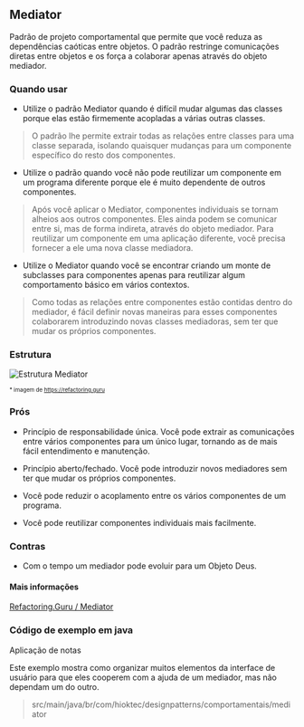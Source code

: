 ## Mediator

Padrão de projeto comportamental que permite que você reduza as dependências caóticas entre objetos. O padrão restringe comunicações diretas entre objetos e os força a colaborar apenas através do objeto mediador.

### Quando usar

- Utilize o padrão Mediator quando é difícil mudar algumas das classes porque elas estão firmemente acopladas a várias outras classes.

> O padrão lhe permite extrair todas as relações entre classes para uma classe separada, isolando quaisquer mudanças para um componente específico do resto dos componentes.

- Utilize o padrão quando você não pode reutilizar um componente em um programa diferente porque ele é muito dependente de outros componentes.

> Após você aplicar o Mediator, componentes individuais se tornam alheios aos outros componentes. Eles ainda podem se comunicar entre si, mas de forma indireta, através do objeto mediador. Para reutilizar um componente em uma aplicação diferente, você precisa fornecer a ele uma nova classe mediadora.

- Utilize o Mediator quando você se encontrar criando um monte de subclasses para componentes apenas para reutilizar algum comportamento básico em vários contextos.

> Como todas as relações entre componentes estão contidas dentro do mediador, é fácil definir novas maneiras para esses componentes colaborarem introduzindo novas classes mediadoras, sem ter que mudar os próprios componentes.

### Estrutura

![Estrutura Mediator](https://refactoring.guru/images/patterns/diagrams/mediator/structure.png)

<sub><sup>* imagem de https://refactoring.guru</sup></sub>

### Prós

- Princípio de responsabilidade única. Você pode extrair as comunicações entre vários componentes para um único lugar, tornando as de mais fácil entendimento e manutenção.

- Princípio aberto/fechado. Você pode introduzir novos mediadores sem ter que mudar os próprios componentes.

- Você pode reduzir o acoplamento entre os vários componentes de um programa.

- Você pode reutilizar componentes individuais mais facilmente.

### Contras

- Com o tempo um mediador pode evoluir para um Objeto Deus.

#### Mais informações

[Refactoring.Guru / Mediator](https://refactoring.guru/pt-br/design-patterns/mediator)

### Código de exemplo em java

Aplicação de notas

Este exemplo mostra como organizar muitos elementos da interface de usuário para que eles cooperem com a ajuda de um mediador, mas não dependam um do outro.

> src/main/java/br/com/hioktec/designpatterns/comportamentais/mediator
